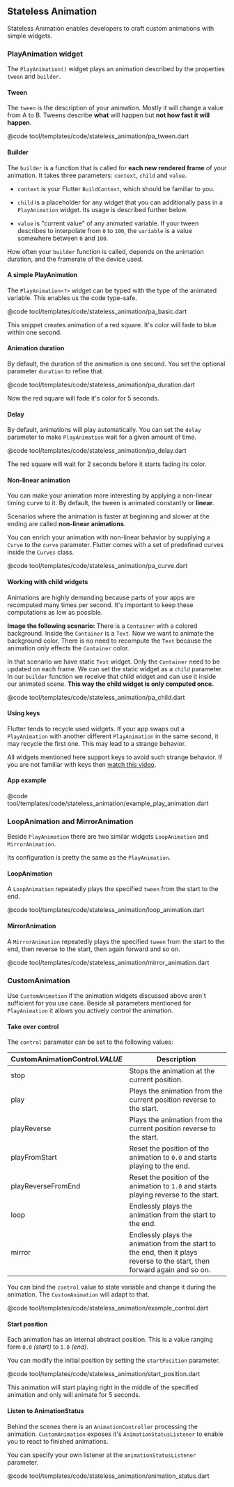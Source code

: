 ## Stateless Animation

Stateless Animation enables developers to craft custom animations with simple widgets.

### PlayAnimation widget

The `PlayAnimation()` widget plays an animation described by the properties `tween` and `builder`.

#### Tween

The `tween` is the description of your animation. Mostly it will change a value from A to B. Tweens describe **what** will happen but **not how fast it will happen**.

@code tool/templates/code/stateless_animation/pa_tween.dart

#### Builder

The `builder` is a function that is called for **each new rendered frame** of your animation. It takes three parameters: `context`, `child` and `value`.

- `context` is your Flutter `BuildContext`, which should be familiar to you.

- `child` is a placeholder for any widget that you can additionally pass in a `PlayAnimation` widget. Its usage is described further below.

- `value` is "current value" of any animated variable. If your tween describes to interpolate from `0` to `100`, the `variable` is a value somewhere between `0` and `100`.

How often your `builder` function is called, depends on the animation duration, and the framerate of the device used.

#### A simple PlayAnimation

The `PlayAnimation<?>` widget can be typed with the type of the animated variable. This enables us the code type-safe.

@code tool/templates/code/stateless_animation/pa_basic.dart

This snippet creates animation of a red square. It's color will fade to blue within one second.

#### Animation duration

By default, the duration of the animation is one second. You set the optional parameter `duration` to refine that.

@code tool/templates/code/stateless_animation/pa_duration.dart

Now the red square will fade it's color for 5 seconds.

#### Delay

By default, animations will play automatically. You can set the `delay` parameter to make `PlayAnimation` wait for a given amount of time.

@code tool/templates/code/stateless_animation/pa_delay.dart

The red square will wait for 2 seconds before it starts fading its color.

#### Non-linear animation

You can make your animation more interesting by applying a non-linear timing curve to it. By default, the tween is animated constantly or **linear**.

Scenarios where the animation is faster at beginning and slower at the ending are called **non-linear animations**.

You can enrich your animation with non-linear behavior by supplying a `Curve` to the `curve` parameter. Flutter comes with a set of predefined curves inside the `Curves` class.

@code tool/templates/code/stateless_animation/pa_curve.dart

#### Working with child widgets

Animations are highly demanding because parts of your apps are recomputed many times per second. It's important to keep these computations as low as possible.

**Image the following scenario:** There is a `Container` with a colored background. Inside the `Container` is a `Text`. Now we want to animate the background color. There is no need to recompute the `Text` because the animation only effects the `Container` color.

In that scenario we have static `Text` widget. Only the `Container` need to be updated on each frame. We can set the static widget as a `child` parameter. In our `builder` function we receive that child widget and can use it inside our animated scene. **This way the child widget is only computed once.**

@code tool/templates/code/stateless_animation/pa_child.dart

#### Using keys

Flutter tends to recycle used widgets. If your app swaps out a `PlayAnimation` with another different `PlayAnimation` in the same second, it may recycle the first one. This may lead to a strange behavior.

All widgets mentioned here support keys to avoid such strange behavior. If you are not familiar with keys then [watch this video](https://www.youtube.com/watch?v=kn0EOS-ZiIc).

#### App example

@code tool/templates/code/stateless_animation/example_play_animation.dart

### LoopAnimation and MirrorAnimation

Beside `PlayAnimation` there are two similar widgets `LoopAnimation` and `MirrorAnimation`.

Its configuration is pretty the same as the `PlayAnimation`.

#### LoopAnimation

A `LoopAnimation` repeatedly plays the specified `tween` from the start to the end.

@code tool/templates/code/stateless_animation/loop_animation.dart

#### MirrorAnimation

A `MirrorAnimation` repeatedly plays the specified `tween` from the start to the end, then reverse to the start, then again forward and so on.

@code tool/templates/code/stateless_animation/mirror_animation.dart

### CustomAnimation

Use `CustomAnimation` if the animation widgets discussed above aren't sufficient for you use case. Beside all parameters mentioned for `PlayAnimation` it allows you actively control the animation.

#### Take over control

The `control` parameter can be set to the following values:

| CustomAnimationControl._VALUE_ | Description                                                                                                                |
| ------------------------------ | -------------------------------------------------------------------------------------------------------------------------- |
| stop                           | Stops the animation at the current position.                                                                               |
| play                           | Plays the animation from the current position reverse to the start.                                                        |
| playReverse                    | Plays the animation from the current position reverse to the start.                                                        |
| playFromStart                  | Reset the position of the animation to `0.0` and starts playing to the end.                                                |
| playReverseFromEnd             | Reset the position of the animation to `1.0` and starts playing reverse to the start.                                      |
| loop                           | Endlessly plays the animation from the start to the end.                                                                   |
| mirror                         | Endlessly plays the animation from the start to the end, then it plays reverse to the start, then forward again and so on. |

You can bind the `control` value to state variable and change it during the animation. The `CustomAnimation` will adapt to that.

@code tool/templates/code/stateless_animation/example_control.dart

#### Start position

Each animation has an internal abstract position. This is a value ranging form `0.0` _(start)_ to `1.0` _(end)_.

You can modify the initial position by setting the `startPosition` parameter.

@code tool/templates/code/stateless_animation/start_position.dart

This animation will start playing right in the middle of the specified animation and only will animate for 5 seconds.

#### Listen to AnimationStatus

Behind the scenes there is an `AnimationController` processing the animation. `CustomAnimation` exposes it's `AnimationStatusListener` to enable you to react to finished animations.

You can specify your own listener at the `animationStatusListener` parameter.

@code tool/templates/code/stateless_animation/animation_status.dart
